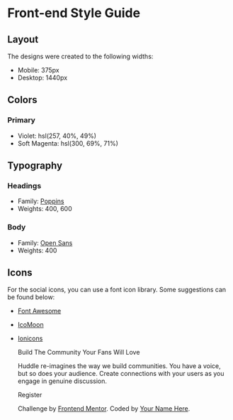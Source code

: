 # Front-end Style Guide

## Layout

The designs were created to the following widths:

- Mobile: 375px
- Desktop: 1440px

## Colors

### Primary

- Violet: hsl(257, 40%, 49%)
- Soft Magenta: hsl(300, 69%, 71%)

## Typography

### Headings

- Family: [Poppins](https://fonts.google.com/specimen/Poppins)
- Weights: 400, 600

### Body

- Family: [Open Sans](https://fonts.google.com/specimen/Open+Sans)
- Weights: 400

## Icons

For the social icons, you can use a font icon library. Some suggestions can be found below:

- [Font Awesome](https://fontawesome.com/)
- [IcoMoon](https://icomoon.io/)
- [Ionicons](https://ionicons.com/)

  Build The Community Your Fans Will Love

  Huddle re-imagines the way we build communities. You have a voice, but so does your audience.
  Create connections with your users as you engage in genuine discussion.

  Register
  <footer>
       <p class="attribution">
         Challenge by
         <a href="https://www.frontendmentor.io?ref=challenge" target="_blank"
           >Frontend Mentor</a
         >. Coded by <a href="#">Your Name Here</a>.
       </p>
     </footer>
